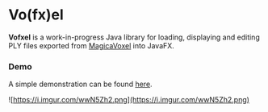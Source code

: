 # Vo(fx)el

**Vofxel** is a work-in-progress Java library for loading, displaying and editing PLY files exported from [MagicaVoxel](https://ephtracy.github.io/) into JavaFX.

### Demo
A simple demonstration can be found [here](https://github.com/iAmGio/vofxel/blob/master/src/test/java/eu/iamgio/vofxel/AppTest.java).

![https://i.imgur.com/wwN5Zh2.png](https://i.imgur.com/wwN5Zh2.png) 